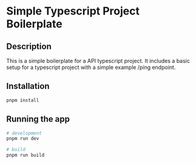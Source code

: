 # Simple Typescript Project Boilerplate

## Description

This is a simple boilerplate for a API typescript project. It includes a basic setup for a typescript project with a simple example /ping endpoint.

## Installation

```bash
pnpm install
```

## Running the app

```bash
# development
pnpm run dev

# build
pnpm run build
```
